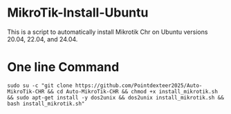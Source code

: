 # MikroTik-Install-Ubuntu
This is a script to automatically install Mikrotik Chr on Ubuntu versions 20.04, 22.04, and 24.04.

# One line Command
```
sudo su -c "git clone https://github.com/Pointdexteer2025/Auto-MikroTik-CHR && cd Auto-MikroTik-CHR && chmod +x install_mikrotik.sh && sudo apt-get install -y dos2unix && dos2unix install_mikrotik.sh && bash install_mikrotik.sh"
```
